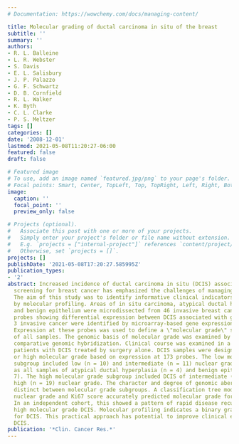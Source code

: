 ```yaml
---
# Documentation: https://wowchemy.com/docs/managing-content/

title: Molecular grading of ductal carcinoma in situ of the breast
subtitle: ''
summary: ''
authors:
- R. L. Balleine
- L. R. Webster
- S. Davis
- E. L. Salisbury
- J. P. Palazzo
- G. F. Schwartz
- D. B. Cornfield
- R. L. Walker
- K. Byth
- C. L. Clarke
- P. S. Meltzer
tags: []
categories: []
date: '2008-12-01'
lastmod: 2021-05-08T11:20:27-06:00
featured: false
draft: false

# Featured image
# To use, add an image named `featured.jpg/png` to your page's folder.
# Focal points: Smart, Center, TopLeft, Top, TopRight, Left, Right, BottomLeft, Bottom, BottomRight.
image:
  caption: ''
  focal_point: ''
  preview_only: false

# Projects (optional).
#   Associate this post with one or more of your projects.
#   Simply enter your project's folder or file name without extension.
#   E.g. `projects = ["internal-project"]` references `content/project/deep-learning/index.md`.
#   Otherwise, set `projects = []`.
projects: []
publishDate: '2021-05-08T17:20:27.585995Z'
publication_types:
- '2'
abstract: Increased incidence of ductal carcinoma in situ (DCIS) associated with mammographic
  screening for breast cancer has emphasized the challenges of managing this condition.
  The aim of this study was to identify informative clinical indicators of DCIS biology
  by molecular profiling. Areas of in situ carcinoma, atypical ductal hyperplasia,
  and benign epithelium were microdissected from 46 invasive breast cancers. Oligonucleotide
  probes showing differential expression between DCIS associated with grade 1 and
  3 invasive cancer were identified by microarray-based gene expression profiling.
  Expression at these probes was used to define a \"molecular grade\" subcategorization
  of all samples. The genomic basis of molecular grade was examined by array-based
  comparative genomic hybridization. Clinical course was examined in a cohort of 134
  patients with DCIS treated by surgery alone. DCIS samples were designated as low
  or high molecular grade based on expression at 173 probes. The low molecular grade
  subgroup included low (n = 10) and intermediate (n = 11) nuclear grade DCIS as well
  as all samples of atypical ductal hyperplasia (n = 4) and benign epithelium (n =
  7). The high molecular grade subgroup included DCIS of intermediate (n = 7) and
  high (n = 19) nuclear grade. The character and degree of genomic aberration were
  distinct between molecular grade subgroups. A classification tree model including
  nuclear grade and Ki67 score accurately predicted molecular grade for 95.7% of samples.
  In an independent cohort, this showed a pattern of rapid disease recurrence for
  high molecular grade DCIS. Molecular profiling indicates a binary grading scheme
  for DCIS. This practical approach has potential to improve clinical evaluation of
  DCIS.
publication: '*Clin. Cancer Res.*'
---
```

